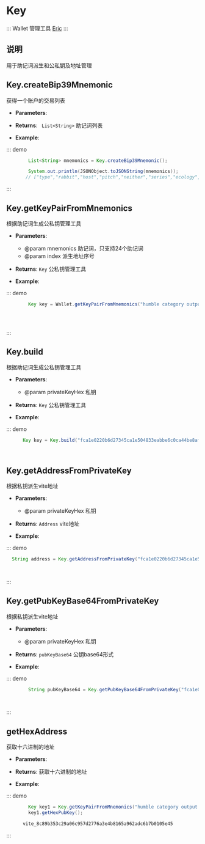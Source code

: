 # Key

::: Wallet 管理工具
[Eric](https://github.com/roymoro)
:::

## 说明
用于助记词派生和公私钥及地址管理

## Key.createBip39Mnemonic

获得一个账户的交易列表

- **Parameters**: 

- **Returns**:  ` List<String>` 助记词列表
  
- **Example**:

::: demo

```java tab:Request
        List<String> mnemonics = Key.createBip39Mnemonic();
```

```java tab:Response
        System.out.println(JSONObject.toJSONString(mnemonics));
       // ["type","rabbit","host","pitch","neither","series","ecology","broom","salt","carbon","hunt","mean","smile","net","exact","grape","onion","loop","nice","dirt","abstract","hen","stumble","lunar"]
```

:::


## Key.getKeyPairFromMnemonics
根据助记词生成公私钥管理工具
- **Parameters**: 
   * @param mnemonics 助记词，只支持24个助记词
   * @param index 派生地址序号
- **Returns**:  `Key` 公私钥管理工具
  
- **Example**:

::: demo

```java tab:Request
        Key key = Wallet.getKeyPairFromMnemonics("humble category output craft giant reform weapon business dinner gentle club diagram goat recycle cactus leopard library ship offer output history lake harvest struggle", 0);
   
```

```java tab:Response
    
```

:::

## Key.build
根据助记词生成公私钥管理工具
- **Parameters**: 
   * @param privateKeyHex 私钥
- **Returns**:  `Key` 公私钥管理工具
  
- **Example**:

::: demo

```java tab:Request
      Key key = Key.build("fca1e0220b6d27345ca1e504833eabbe6c0ca44be8af4944ffb69ad8559c0c08");
```

```java tab:Response
    
```


## Key.getAddressFromPrivateKey
根据私钥派生vite地址
- **Parameters**: 
   * @param privateKeyHex 私钥
- **Returns**:  `Address` vite地址
  
- **Example**:

::: demo

```java tab:Request
  String address = Key.getAddressFromPrivateKey("fca1e0220b6d27345ca1e504833eabbe6c0ca44be8af4944ffb69ad8559c0c08");
```

```java tab:Response
    
```
:::

## Key.getPubKeyBase64FromPrivateKey
根据私钥派生vite地址
- **Parameters**: 
   * @param privateKeyHex 私钥
- **Returns**:  `pubKeyBase64` 公钥base64形式
  
- **Example**:

::: demo

```java tab:Request
        String pubKeyBase64 = Key.getPubKeyBase64FromPrivateKey("fca1e0220b6d27345ca1e504833eabbe6c0ca44be8af4944ffb69ad8559c0c08"); 
```

```java tab:Response
    
```
:::

## getHexAddress
 获取十六进制的地址
- **Parameters**: 
- **Returns**:  获取十六进制的地址
  
- **Example**:

::: demo

```java tab:Request
        Key key1 = Key.getKeyPairFromMnemonics("humble category output craft giant reform weapon business dinner gentle club diagram goat recycle cactus leopard library ship offer output history lake harvest struggle", 0);
        key1.getHexPubKey();
```

```java tab:Response
      vite_8c89b353c29a06c957d2776a3e4b8165a962adc6b7b0105e45
```
:::
